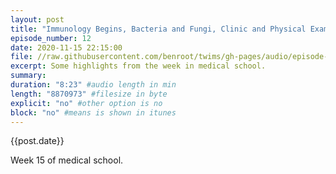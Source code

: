 ```yaml
---
layout: post
title: "Immunology Begins, Bacteria and Fungi, Clinic and Physical Exams, Minorities in Medicine Panel"
episode_number: 12
date: 2020-11-15 22:15:00
file: //raw.githubusercontent.com/benroot/twims/gh-pages/audio/episode-12.mp3
excerpt: Some highlights from the week in medical school.
summary: 
duration: "8:23" #audio length in min
length: "8870973" #filesize in byte
explicit: "no" #other option is no
block: "no" #means is shown in itunes
---
```

{{post.date}}

Week 15 of medical school. 
